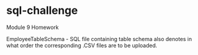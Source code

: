 # sql-challenge
Module 9 Homework

EmployeeTableSchema - SQL file containing table schema also denotes in what order the corresponding .CSV files are to be uploaded.
